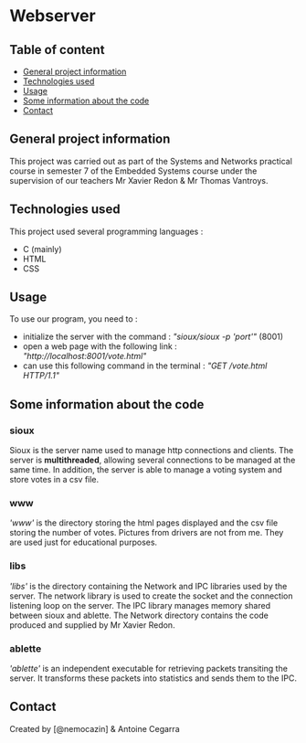 # Webserver

## Table of content

 * [General project information](#general-project-information)
 * [Technologies used](#technologies-used)
 * [Usage](#usage)
 * [Some information about the code](#some-information-about-the-code)
 * [Contact](#contact)

## General project information

This project was carried out as part of the Systems and Networks practical course in semester 7 of the Embedded Systems course under the supervision of our teachers Mr Xavier Redon & Mr Thomas Vantroys.


## Technologies used

This project used several programming languages : 
* C (mainly)
* HTML
* CSS

## Usage

To use our program, you need to : 
 * initialize the server with the command : _"sioux/sioux -p 'port'"_ (8001)
 * open a web page with the following link : _"http://localhost:8001/vote.html"_
 * can use this following command in the terminal : _"GET /vote.html HTTP/1.1"_

## Some information about the code

### sioux

Sioux is the server name used to manage http connections and clients. The server is __multithreaded__, allowing several connections to be managed at the same time. In addition, the server is able to manage a voting system and store votes in a csv file.

### www

_'www'_ is the directory storing the html pages displayed and the csv file storing the number of votes. 
Pictures from drivers are not from me. They are used just for educational purposes.

### libs

_'libs'_ is the directory containing the Network and IPC libraries used by the server. The network library is used to create the socket and the connection listening loop on the server. The IPC library manages memory shared between sioux and ablette.
The Network directory contains the code produced and supplied by Mr Xavier Redon.

### ablette

_'ablette'_ is an independent executable for retrieving packets transiting the server. It transforms these packets into statistics and sends them to the IPC.

## Contact

Created by [@nemocazin] & Antoine Cegarra
